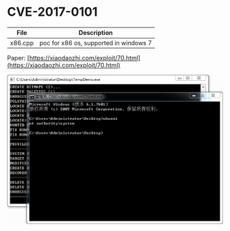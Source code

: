 # CVE-2017-0101

| File   | Description |
|--------|-------------|
|x86.cpp | poc for x86 os, supported in windows 7 |

Paper: [https://xiaodaozhi.com/exploit/70.html](https://xiaodaozhi.com/exploit/70.html)

![screenshot](./shot.png)
